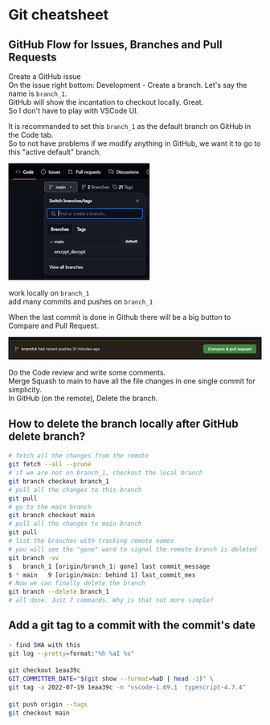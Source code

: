 # Git cheatsheet


## GitHub Flow for Issues, Branches and Pull Requests

Create a GitHub issue  
On the issue right bottom: Development - Create a branch. Let's say the name is `branch_1`.  
GitHub will show the incantation to checkout locally. Great.  
So I don't have to play with VSCode UI.  

It is recommanded to set this `branch_1` as the default branch on GitHub in the Code tab.  
So to not have problems if we modify anything in GitHub, we want it to go to this "active default" branch.  

![github_default_branch](https://raw.githubusercontent.com/bestia-dev/cheatsheets/main/images/github_default_branch.png)

work locally on `branch_1`  
add many commits and pushes on `branch_1`  

When the last commit is done in Github there will be a big button to Compare and Pull Request.  

![github_compare_and_pull_request](https://raw.githubusercontent.com/bestia-dev/cheatsheets/main/images/github_compare_and_pull_request.png)

Do the Code review and write some comments.  
Merge Squash to main to have all the file changes in one single commit for simplicity.  
In GitHub (on the remote), Delete the branch.  

## How to delete the branch locally after GitHub delete branch?  

```bash
# fetch all the changes from the remote  
git fetch --all --prune  
# if we are not on branch_1, checkout the local branch  
git branch checkout branch_1  
# pull all the changes to this branch  
git pull  
# go to the main branch
git branch checkout main
# pull all the changes to main branch
git pull
# list the branches with tracking remote names
# you will see the "gone" word to signal the remote branch is deleted
git branch -vv
$   branch_1 [origin/branch_1: gone] last commit_message
$ * main   9 [origin/main: behind 1] last_commit_mes
# Now we can finally delete the branch
git branch --delete branch_1
# all done. Just 7 commands. Why is that not more simple?
```

## Add a git tag to a commit with the commit's date

```bash
- find SHA with this
git log --pretty=format:"%h %aI %s"

git checkout 1eaa39c
GIT_COMMITTER_DATE="$(git show --format=%aD | head -1)" \
git tag -a 2022-07-19 1eaa39c -m "vscode-1.69.1  typescript-4.7.4"

git push origin --tags
git checkout main
```
